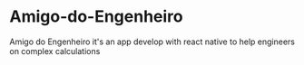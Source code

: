 # Amigo-do-Engenheiro
Amigo do Engenheiro it's an app develop with react native to help engineers on complex calculations
